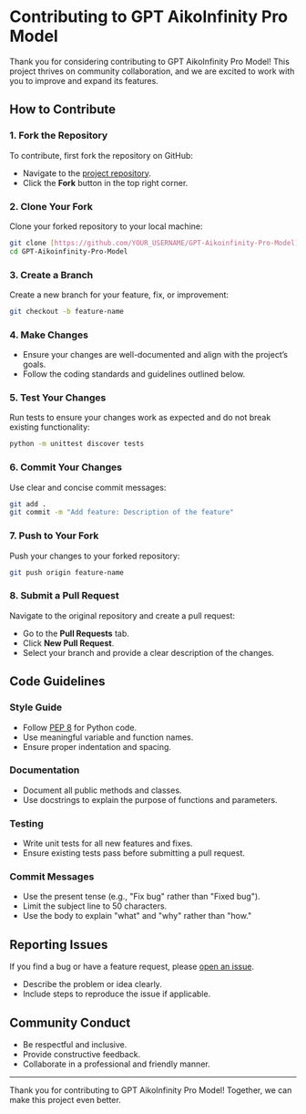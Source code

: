 # Contributing to GPT AikoInfinity Pro Model

Thank you for considering contributing to GPT AikoInfinity Pro Model! This project thrives on community collaboration, and we are excited to work with you to improve and expand its features.

## How to Contribute

### 1. Fork the Repository
To contribute, first fork the repository on GitHub:
- Navigate to the [project repository](https://github.com/GPollob/GPT-Aikoinfinity-Pro-Model).
- Click the **Fork** button in the top right corner.

### 2. Clone Your Fork
Clone your forked repository to your local machine:
```bash
git clone [https://github.com/YOUR_USERNAME/GPT-Aikoinfinity-Pro-Model](https://github.com/GPollob/GPT-Aikoinfinity-Pro-Model.git
cd GPT-Aikoinfinity-Pro-Model
```

### 3. Create a Branch
Create a new branch for your feature, fix, or improvement:
```bash
git checkout -b feature-name
```

### 4. Make Changes
- Ensure your changes are well-documented and align with the project’s goals.
- Follow the coding standards and guidelines outlined below.

### 5. Test Your Changes
Run tests to ensure your changes work as expected and do not break existing functionality:
```bash
python -m unittest discover tests
```

### 6. Commit Your Changes
Use clear and concise commit messages:
```bash
git add .
git commit -m "Add feature: Description of the feature"
```

### 7. Push to Your Fork
Push your changes to your forked repository:
```bash
git push origin feature-name
```

### 8. Submit a Pull Request
Navigate to the original repository and create a pull request:
- Go to the **Pull Requests** tab.
- Click **New Pull Request**.
- Select your branch and provide a clear description of the changes.

## Code Guidelines

### Style Guide
- Follow [PEP 8](https://www.python.org/dev/peps/pep-0008/) for Python code.
- Use meaningful variable and function names.
- Ensure proper indentation and spacing.

### Documentation
- Document all public methods and classes.
- Use docstrings to explain the purpose of functions and parameters.

### Testing
- Write unit tests for all new features and fixes.
- Ensure existing tests pass before submitting a pull request.

### Commit Messages
- Use the present tense (e.g., "Fix bug" rather than "Fixed bug").
- Limit the subject line to 50 characters.
- Use the body to explain "what" and "why" rather than "how."

## Reporting Issues
If you find a bug or have a feature request, please [open an issue](https://github.com/GPollob/GPT-Aikoinfinity-Pro-Model/issues).
- Describe the problem or idea clearly.
- Include steps to reproduce the issue if applicable.

## Community Conduct
- Be respectful and inclusive.
- Provide constructive feedback.
- Collaborate in a professional and friendly manner.

---

Thank you for contributing to GPT AikoInfinity Pro Model! Together, we can make this project even better.
